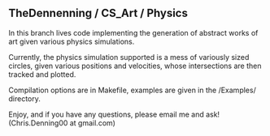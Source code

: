 ## TheDennenning / CS_Art / Physics

In this branch lives code implementing the generation of abstract works of art given various physics simulations.

Currently, the physics simulation supported is a mess of variously sized circles, given various positions and velocities, whose intersections are then tracked and plotted. 

Compilation options are in Makefile, examples are given in the /Examples/ directory. 

Enjoy, and if you have any questions, please email me and ask! (Chris.Denning00 at gmail.com)
